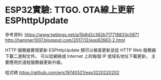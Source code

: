 # ESP32實驗: TTGO. OTA線上更新 ESPhttpUpdate
參考資料:
https://www.twblogs.net/a/5b8d2c382b717718833c0871 
http://hammer1007.blogspot.com/2017/12/esp82663-2.html
 



HTTP 服務器實現更新
ESPhttpUpdate 類可以檢查更新並從 HTTP Web 服務器下載二進制文件。
可以從網絡或 Internet 上的每個 IP 或域名地址下載更新，
主要應用於遠程服務器更新升級。


程式碼
https://github.com/eric19740521/esp3220220202
